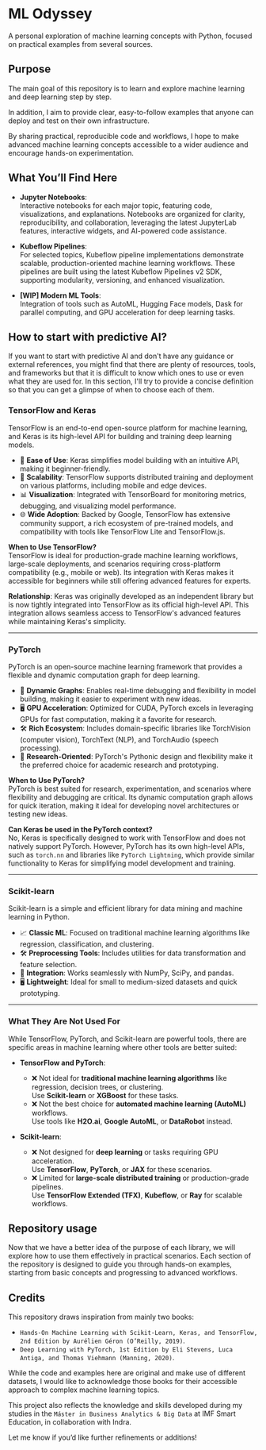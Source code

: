 # ML Odyssey

A personal exploration of machine learning concepts with Python, focused on practical examples from several sources.

## Purpose

The main goal of this repository is to learn and explore machine learning and deep learning step by step.

In addition, I aim to provide clear, easy-to-follow examples that anyone can deploy and test on their own infrastructure.

By sharing practical, reproducible code and workflows, I hope to make advanced machine learning concepts accessible to a wider audience and encourage hands-on experimentation.

## What You’ll Find Here

- **Jupyter Notebooks**:  
  Interactive notebooks for each major topic, featuring code, visualizations, and explanations. Notebooks are organized for clarity, reproducibility, and collaboration, leveraging the latest JupyterLab features, interactive widgets, and AI-powered code assistance.

- **Kubeflow Pipelines**:  
  For selected topics, Kubeflow pipeline implementations demonstrate scalable, production-oriented machine learning workflows. These pipelines are built using the latest Kubeflow Pipelines v2 SDK, supporting modularity, versioning, and enhanced visualization.

- **[WIP] Modern ML Tools**:  
  Integration of tools such as AutoML, Hugging Face models, Dask for parallel computing, and GPU acceleration for deep learning tasks.

## How to start with predictive AI?

If you want to start with predictive AI and don't have any guidance or external references, you might find that there are plenty of resources, tools, and frameworks but that it is difficult to know which ones to use or even what they are used for. In this section, I'll try to provide a concise definition so that you can get a glimpse of when to choose each of them.

### TensorFlow and Keras

TensorFlow is an end-to-end open-source platform for machine learning, and Keras is its high-level API for building and training deep learning models.

- 🌟 **Ease of Use**: Keras simplifies model building with an intuitive API, making it beginner-friendly.
- 🚀 **Scalability**: TensorFlow supports distributed training and deployment on various platforms, including mobile and edge devices.
- 📊 **Visualization**: Integrated with TensorBoard for monitoring metrics, debugging, and visualizing model performance.
- 🌐 **Wide Adoption**: Backed by Google, TensorFlow has extensive community support, a rich ecosystem of pre-trained models, and compatibility with tools like TensorFlow Lite and TensorFlow.js.

**When to Use TensorFlow?**  
TensorFlow is ideal for production-grade machine learning workflows, large-scale deployments, and scenarios requiring cross-platform compatibility (e.g., mobile or web). Its integration with Keras makes it accessible for beginners while still offering advanced features for experts.

**Relationship**: Keras was originally developed as an independent library but is now tightly integrated into TensorFlow as its official high-level API. This integration allows seamless access to TensorFlow's advanced features while maintaining Keras's simplicity.

---

### PyTorch

PyTorch is an open-source machine learning framework that provides a flexible and dynamic computation graph for deep learning.

- 🧩 **Dynamic Graphs**: Enables real-time debugging and flexibility in model building, making it easier to experiment with new ideas.
- 🖥️ **GPU Acceleration**: Optimized for CUDA, PyTorch excels in leveraging GPUs for fast computation, making it a favorite for research.
- 🛠️ **Rich Ecosystem**: Includes domain-specific libraries like TorchVision (computer vision), TorchText (NLP), and TorchAudio (speech processing).
- 🧪 **Research-Oriented**: PyTorch's Pythonic design and flexibility make it the preferred choice for academic research and prototyping.

**When to Use PyTorch?**  
PyTorch is best suited for research, experimentation, and scenarios where flexibility and debugging are critical. Its dynamic computation graph allows for quick iteration, making it ideal for developing novel architectures or testing new ideas.

**Can Keras be used in the PyTorch context?**  
No, Keras is specifically designed to work with TensorFlow and does not natively support PyTorch. However, PyTorch has its own high-level APIs, such as `torch.nn` and libraries like `PyTorch Lightning`, which provide similar functionality to Keras for simplifying model development and training.

---

### Scikit-learn

Scikit-learn is a simple and efficient library for data mining and machine learning in Python.

- 📈 **Classic ML**: Focused on traditional machine learning algorithms like regression, classification, and clustering.
- 🛠️ **Preprocessing Tools**: Includes utilities for data transformation and feature selection.
- 🧪 **Integration**: Works seamlessly with NumPy, SciPy, and pandas.
- 🖥️ **Lightweight**: Ideal for small to medium-sized datasets and quick prototyping.

---

### What They Are Not Used For

While TensorFlow, PyTorch, and Scikit-learn are powerful tools, there are specific areas in machine learning where other tools are better suited:

- **TensorFlow and PyTorch**:  
  - ❌ Not ideal for **traditional machine learning algorithms** like regression, decision trees, or clustering.  
    Use **Scikit-learn** or **XGBoost** for these tasks.
  - ❌ Not the best choice for **automated machine learning (AutoML)** workflows.  
    Use tools like **H2O.ai**, **Google AutoML**, or **DataRobot** instead.

- **Scikit-learn**:  
  - ❌ Not designed for **deep learning** or tasks requiring GPU acceleration.  
    Use **TensorFlow**, **PyTorch**, or **JAX** for these scenarios.
  - ❌ Limited for **large-scale distributed training** or production-grade pipelines.  
    Use **TensorFlow Extended (TFX)**, **Kubeflow**, or **Ray** for scalable workflows.

## Repository usage

Now that we have a better idea of the purpose of each library, we will explore how to use them effectively in practical scenarios. Each section of the repository is designed to guide you through hands-on examples, starting from basic concepts and progressing to advanced workflows.

## Credits

This repository draws inspiration from mainly two books:

- `Hands-On Machine Learning with Scikit-Learn, Keras, and TensorFlow, 2nd Edition by Aurélien Géron (O’Reilly, 2019)`.
- `Deep Learning with PyTorch, 1st Edition by Eli Stevens, Luca Antiga, and Thomas Viehmann (Manning, 2020)`.

While the code and examples here are original and make use of different datasets, I would like to acknowledge those books for their accessible approach to complex machine learning topics.

This project also reflects the knowledge and skills developed during my studies in the `Máster in Business Analytics & Big Data` at IMF Smart Education, in collaboration with Indra.

Let me know if you’d like further refinements or additions!

